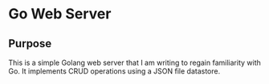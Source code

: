 # Go Web Server

## Purpose

This is a simple Golang web server that I am writing to regain familiarity with Go. It implements CRUD operations using a JSON file datastore.